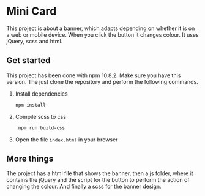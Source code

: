 # Mini Card

This project is about a banner, which adapts depending on whether it is on a web or mobile device.
When you click the button it changes colour. It uses jQuery, scss and html.

## Get started

This project has been done with npm 10.8.2. Make sure you have this version. The just clone the repository and perform the following commands.

1. Install dependencies

   ```bash
   npm install
   ```
   
2. Compile scss to css

   ```bash
    npm run build-css
   ```

3. Open the file `ìndex.html` in your browser

## More things

The project has a html file that shows the banner, then a js folder, where it contains the jQuery and
the script for the button to perform the action of changing the colour. And finally a scss for the banner design.


